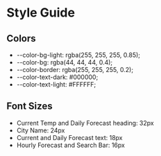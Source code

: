 # Style Guide

## Colors

- --color-bg-light: rgba(255, 255, 255, 0.85);
- --color-bg: rgba(44, 44, 44, 0.4);
- --color-border: rgba(255, 255, 255, 0.2);
- --color-text-dark: #000000;
- --color-text-light: #FFFFFF;

## Font Sizes

- Current Temp and Daily Forecast heading: 32px
- City Name: 24px
- Current and Daily Forecast text: 18px
- Hourly Forecast and Search Bar: 16px
